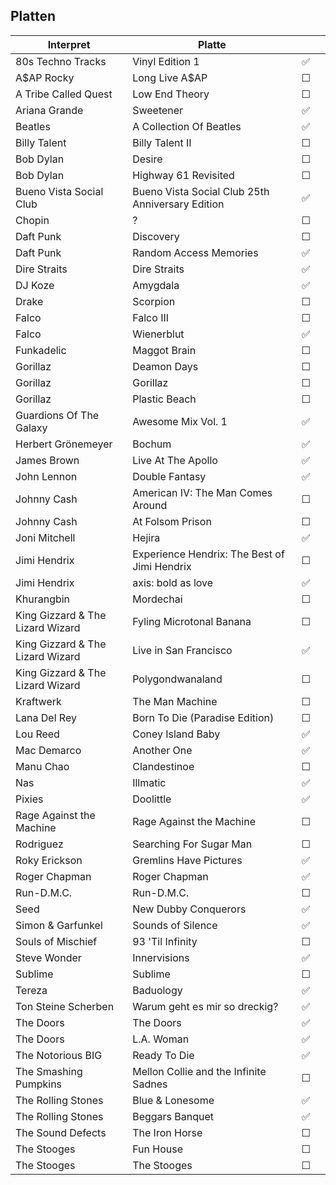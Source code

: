 ## Platten


| Interpret                        | Platte                                           |     |     |
| -------------------------------- | ------------------------------------------------ | :-: | --- |
| 80s Techno Tracks                | Vinyl Edition 1                                  |  ✅  |     |
| A\$AP Rocky                      | Long Live A\$AP                                  |  ☐  |     |
| A Tribe Called Quest             | Low End Theory                                   |  ☐  |     |
| Ariana Grande                    | Sweetener                                        |  ✅  |     |
| Beatles                          | A Collection Of Beatles                          |  ✅  |     |
| Billy Talent                     | Billy Talent II                                  |  ☐  |     |
| Bob Dylan                        | Desire                                           |  ☐  |     |
| Bob Dylan                        | Highway 61 Revisited                             |  ☐  |     |
| Bueno Vista Social Club          | Bueno Vista Social Club 25th Anniversary Edition |  ✅  |     |
| Chopin                           | ?                                                |  ☐  |     |
| Daft Punk                        | Discovery                                        |  ☐  |     |
| Daft Punk                        | Random Access Memories                           |  ✅  |     |
| Dire Straits                     | Dire Straits                                     |  ✅  |     |
| DJ Koze                          | Amygdala                                         |  ✅  |     |
| Drake                            | Scorpion                                         |  ☐  |     |
| Falco                            | Falco III                                        |  ☐  |     |
| Falco                            | Wienerblut                                       |  ✅  |     |
| Funkadelic                       | Maggot Brain                                     |  ☐  |     |
| Gorillaz                         | Deamon Days                                      |  ☐  |     |
| Gorillaz                         | Gorillaz                                         |  ☐  |     |
| Gorillaz                         | Plastic Beach                                    |  ☐  |     |
| Guardions Of The Galaxy          | Awesome Mix Vol. 1                               |  ✅  |     |
| Herbert Grönemeyer               | Bochum                                           |  ✅  |     |
| James Brown                      | Live At The Apollo                               |  ✅  |     |
| John Lennon                      | Double Fantasy                                   |  ✅  |     |
| Johnny Cash                      | American IV: The Man Comes Around                |  ☐  |     |
| Johnny Cash                      | At Folsom Prison                                 |  ☐  |     |
| Joni Mitchell                    | Hejira                                           |  ✅  |     |
| Jimi Hendrix                     | Experience Hendrix: The Best of Jimi Hendrix     |  ☐  |     |
| Jimi Hendrix                     | axis: bold as love                               |  ✅  |     |
| Khurangbin                       | Mordechai                                        |  ☐  |     |
| King Gizzard & The Lizard Wizard | Fyling Microtonal Banana                         |  ☐  |     |
| King Gizzard & The Lizard Wizard | Live in San Francisco                            |  ✅  |     |
| King Gizzard & The Lizard Wizard | Polygondwanaland                                 |  ☐  |     |
| Kraftwerk                        | The Man Machine                                  |  ☐  |     |
| Lana Del Rey                     | Born To Die (Paradise Edition)                   |  ☐  |     |
| Lou Reed                         | Coney Island Baby                                |  ✅  |     |
| Mac Demarco                      | Another One                                      |  ✅  |     |
| Manu Chao                        | Clandestinoe                                     |  ☐  |     |
| Nas                              | Illmatic                                         |  ✅  |     |
| Pixies                           | Doolittle                                        |  ✅  |     |
| Rage Against the Machine         | Rage Against the Machine                         |  ☐  |     |
| Rodriguez                        | Searching For Sugar Man                          |  ☐  |     |
| Roky Erickson                    | Gremlins Have Pictures                           |  ✅  |     |
| Roger Chapman                    | Roger Chapman                                    |  ✅  |     |
| Run-D.M.C.                       | Run-D.M.C.                                       |  ☐  |     |
| Seed                             | New Dubby Conquerors                             |  ✅  |     |
| Simon & Garfunkel                | Sounds of Silence                                |  ✅  |     |
| Souls of Mischief                | 93 'Til Infinity                                 |  ☐  |     |
| Steve Wonder                     | Innervisions                                     |  ✅  |     |
| Sublime                          | Sublime                                          |  ☐  |     |
| Tereza                           | Baduology                                        |  ✅  |     |
| Ton Steine Scherben              | Warum geht es mir so dreckig?                    |  ✅  |     |
| The Doors                        | The Doors                                        |  ✅  |     |
| The Doors                        | L.A. Woman                                       |  ✅  |     |
| The Notorious BIG                | Ready To Die                                     |  ✅  |     |
| The Smashing Pumpkins            | Mellon Collie and the Infinite Sadnes            |  ☐  |     |
| The Rolling Stones               | Blue & Lonesome                                  |  ✅  |     |
| The Rolling Stones               | Beggars Banquet                                  |  ✅  |     |
| The Sound Defects                | The Iron Horse                                   |  ☐  |     |
| The Stooges                      | Fun House                                        |  ☐  |     |
| The Stooges                      | The Stooges                                      |  ☐  |     |
